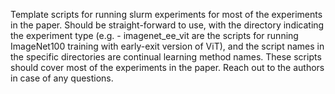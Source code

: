 Template scripts for running slurm experiments for most of the experiments in the paper. Should be straight-forward to use, with the directory indicating the experiment type (e.g. - imagenet_ee_vit are the scripts for running ImageNet100 training with early-exit version of ViT), and the script names in the specific directories are continual learning method names.
These scripts should cover most of the experiments in the paper. Reach out to the authors in case of any questions.